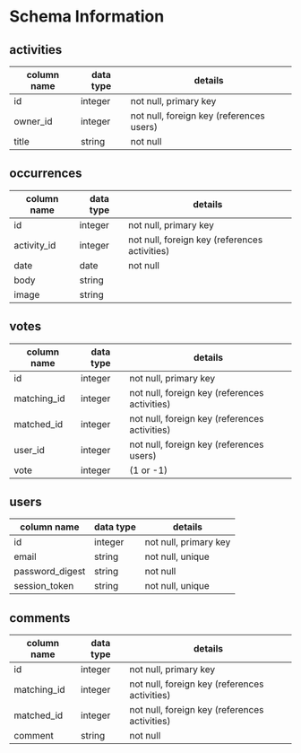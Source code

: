 # Schema Information

## activities
column name | data type | details
------------|-----------|-----------------------
id          | integer   | not null, primary key
owner_id    | integer   | not null, foreign key (references users)
title       | string    | not null

## occurrences
column name | data type | details
------------|-----------|-----------------------
id          | integer   | not null, primary key
activity_id | integer   | not null, foreign key (references activities)
date        | date      | not null
body        | string    | 
image       | string    |

## votes
column name | data type | details
------------|-----------|-----------------------
id          | integer   | not null, primary key
matching_id | integer   | not null, foreign key (references activities)
matched_id  | integer   | not null, foreign key (references activities)
user_id     | integer   | not null, foreign key (references users)
vote        | integer   | (1 or -1)

## users
column name     | data type | details
----------------|-----------|-----------------------
id              | integer   | not null, primary key
email           | string    | not null, unique
password_digest | string    | not null
session_token   | string    | not null, unique

## comments
column name | data type | details
------------|-----------|-----------------------
id          | integer   | not null, primary key
matching_id | integer   | not null, foreign key (references activities)
matched_id  | integer   | not null, foreign key (references activities)
comment     | string    | not null

